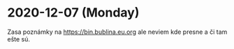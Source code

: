 # 2020-12-07 (Monday)

Zasa poznámky na https://bin.bublina.eu.org ale neviem kde presne
a či tam ešte sú.
